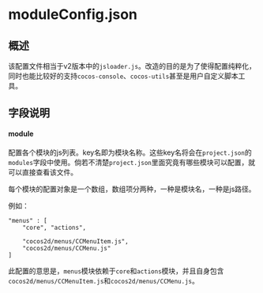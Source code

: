 # moduleConfig.json

## 概述

该配置文件相当于v2版本中的`jsloader.js`。改造的目的是为了使得配置纯粹化，同时也能比较好的支持`cocos-console`、`cocos-utils`甚至是用户自定义脚本工具。

## 字段说明

#### module

配置各个模块的js列表。key名即为模块名称。这些key名将会在`project.json`的`modules`字段中使用。倘若不清楚`project.json`里面究竟有哪些模块可以配置，就可以直接查看该文件。

每个模块的配置对象是一个数组，数组项分两种，一种是模块名，一种是js路径。

例如：

```
"menus" : [
    "core", "actions",

    "cocos2d/menus/CCMenuItem.js",
    "cocos2d/menus/CCMenu.js"
]
```

此配置的意思是，`menus`模块依赖于`core`和`actions`模块，并且自身包含`cocos2d/menus/CCMenuItem.js`和`cocos2d/menus/CCMenu.js`。

